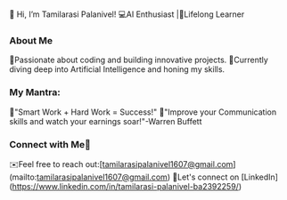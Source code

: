 👋 Hi, I’m Tamilarasi Palanivel!
    💻AI Enthusiast |🍃Lifelong Learner
  ### About Me
  🎯Passionate about coding and building innovative projects.
  🎯Currently diving deep into Artificial Intelligence and honing my skills.
  
  ### My Mantra:
  🌟"Smart Work + Hard Work = Success!"
  🌟"Improve your Communication skills and watch your earnings soar!"-Warren Buffett

  ### Connect with Me💫
  ✉️Feel free to reach out:[tamilarasipalanivel1607@gmail.com] (mailto:tamilarasipalanivel1607@gmail.com)
  🔗Let's connect on [LinkedIn] (https://www.linkedin.com/in/tamilarasi-palanivel-ba2392259/)
  


<!---
TamilarasiPalanivel/TamilarasiPalanivel is a ✨ special ✨ repository because its `README.md` (this file) appears on your GitHub profile.
You can click the Preview link to take a look at your changes.
--->
